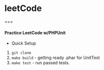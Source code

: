 # leetCode
===
#### Practice LeetCode w/PHPUnit

* Quick Setup
1. `git clone`
2. `make build` - getting ready .phar for UnitTest
3. `make test` - run passed tests.